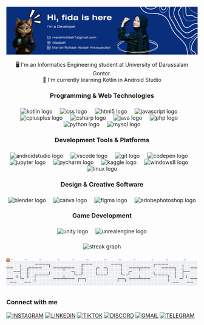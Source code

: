 
![marahrofidah](img/bg.png)

<p align="center">🖥️ I'm an Informatics Engineering student at University of Darussalam Gontor.<br>📔 I'm currently learning Kotlin in Android Studio</p>

###

<h3 align="center">Programming & Web Technologies</h3>

###

<div align="center">
  <img src="https://cdn.jsdelivr.net/gh/devicons/devicon/icons/kotlin/kotlin-plain-wordmark.svg" height="40" alt="kotlin logo"  />
  <img width="12" />
  <img src="https://cdn.jsdelivr.net/gh/devicons/devicon/icons/css3/css3-plain-wordmark.svg" height="40" alt="css logo"  />
  <img width="12" />
  <img src="https://cdn.jsdelivr.net/gh/devicons/devicon/icons/html5/html5-plain-wordmark.svg" height="40" alt="html5 logo"  />
  <img width="12" />
  <img src="https://cdn.jsdelivr.net/gh/devicons/devicon/icons/javascript/javascript-plain.svg" height="40" alt="javascript logo"  />
  <img width="12" />
  <img src="https://cdn.jsdelivr.net/gh/devicons/devicon/icons/cplusplus/cplusplus-original.svg" height="40" alt="cplusplus logo"  />
  <img width="12" />
  <img src="https://cdn.jsdelivr.net/gh/devicons/devicon/icons/csharp/csharp-original.svg" height="40" alt="csharp logo"  />
  <img width="12" />
  <img src="https://cdn.jsdelivr.net/gh/devicons/devicon/icons/java/java-original-wordmark.svg" height="40" alt="java logo"  />
  <img width="12" />
  <img src="https://cdn.jsdelivr.net/gh/devicons/devicon/icons/php/php-original.svg" height="40" alt="php logo"  />
  <img width="12" />
  <img src="https://cdn.jsdelivr.net/gh/devicons/devicon/icons/python/python-original-wordmark.svg" height="40" alt="python logo"  />
  <img width="12" />
  <img src="https://cdn.jsdelivr.net/gh/devicons/devicon/icons/mysql/mysql-original-wordmark.svg" height="40" alt="mysql logo"  />
</div>

###

<h3 align="center">Development Tools & Platforms</h3>

###

<div align="center">
  <img src="https://cdn.jsdelivr.net/gh/devicons/devicon/icons/androidstudio/androidstudio-plain-wordmark.svg" height="40" alt="androidstudio logo"  />
  <img width="12" />
  <img src="https://cdn.jsdelivr.net/gh/devicons/devicon/icons/vscode/vscode-original-wordmark.svg" height="40" alt="vscode logo"  />
  <img width="12" />
  <img src="https://cdn.jsdelivr.net/gh/devicons/devicon/icons/git/git-plain-wordmark.svg" height="40" alt="git logo"  />
  <img width="12" />
  <img src="https://skillicons.dev/icons?i=codepen" height="40" alt="codepen logo"  />
  <img width="12" />
  <img src="https://cdn.jsdelivr.net/gh/devicons/devicon/icons/jupyter/jupyter-original-wordmark.svg" height="40" alt="jupyter logo"  />
  <img width="12" />
  <img src="https://cdn.jsdelivr.net/gh/devicons/devicon/icons/pycharm/pycharm-original.svg" height="40" alt="pycharm logo"  />
  <img width="12" />
  <img src="https://cdn.jsdelivr.net/gh/devicons/devicon/icons/kaggle/kaggle-original-wordmark.svg" height="40" alt="kaggle logo"  />
  <img width="12" />
  <img src="https://cdn.jsdelivr.net/gh/devicons/devicon/icons/windows8/windows8-original.svg" height="40" alt="windows8 logo"  />
  <img width="12" />
  <img src="https://cdn.jsdelivr.net/gh/devicons/devicon/icons/linux/linux-original.svg" height="40" alt="linux logo"  />
</div>

###

<h3 align="center">Design & Creative Software</h3>

###

<div align="center">
  <img src="https://cdn.jsdelivr.net/gh/devicons/devicon/icons/blender/blender-original.svg" height="40" alt="blender logo"  />
  <img width="12" />
  <img src="https://cdn.jsdelivr.net/gh/devicons/devicon/icons/canva/canva-original.svg" height="40" alt="canva logo"  />
  <img width="12" />
  <img src="https://cdn.simpleicons.org/figma/F24E1E" height="40" alt="figma logo"  />
  <img width="12" />
  <img src="https://skillicons.dev/icons?i=ps" height="40" alt="adobephotoshop logo"  />
</div>

###

<h3 align="center">Game Development</h3>

###

<div align="center">
  <img src="https://cdn.jsdelivr.net/gh/devicons/devicon/icons/unity/unity-original-wordmark.svg" height="40" alt="unity logo"  />
  <img width="12" />
  <img src="https://skillicons.dev/icons?i=unreal" height="40" alt="unrealengine logo"  />
</div>

###

<div align="center">
  <img src="https://streak-stats.demolab.com?user=marahrofidah&locale=en&mode=daily&theme=dark&hide_border=false&border_radius=5&order=3" height="150" alt="streak graph"  />
</div>

###

<picture>
  <source media="(prefers-color-scheme: dark)" srcset="https://raw.githubusercontent.com/marahrofidah/marahrofidah/output/pacman-contribution-graph-dark.svg">
  <source media="(prefers-color-scheme: light)" srcset="https://raw.githubusercontent.com/marahrofidah/marahrofidah/output/pacman-contribution-graph.svg">
  <img alt="pacman contribution graph" src="https://raw.githubusercontent.com/marahrofidah/marahrofidah/output/pacman-contribution-graph.svg">
</picture>

###

### Connect with me
 [![INSTAGRAM](https://img.shields.io/badge/Instagram-E4405F?style=for-the-badge&logo=instagram&logoColor=white)](https://www.instagram.com/fdaabdh/) [![LINKEDIN](https://img.shields.io/badge/LinkedIn-0077B5?style=for-the-badge&logo=linkedin&logoColor=white)](https://www.linkedin.com/in/-fdaabdh/) [![TIKTOK](https://img.shields.io/badge/TikTok-000000?style=for-the-badge&logo=tiktok&logoColor=white)](https://www.tiktok.com/@atletkayanggg) [![DISCORD](https://img.shields.io/badge/Discord-5865F2?style=for-the-badge&logo=discord&logoColor=white)](https://discord.com/channels/1322884137735950419) [![GMAIL](https://img.shields.io/badge/Gmail-D14836?style=for-the-badge&logo=gmail&logoColor=white)](https://marahrofidah7@gmail.com) [![TELEGRAM](https://img.shields.io/badge/Telegram-2CA5E0?style=for-the-badge&logo=telegram&logoColor=white)](https://t.me/pidaishere) 

